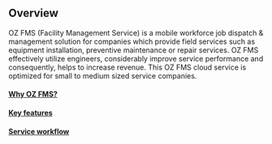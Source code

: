 ## Overview

OZ FMS \(Facility Management Service\) is a mobile workforce job dispatch & management solution for companies which provide field services such as equipment installation, preventive maintenance or repair services. OZ FMS effectively utilize engineers, considerably improve service performance and consequently, helps to increase revenue. This OZ FMS cloud service is optimized for small to medium sized service companies.

#### [**Why OZ FMS?**](/overview/why-fms.md)

#### [**Key features**](/overview/key-features.md)

#### [**Service workflow**](/overview/service-workflow.md)




